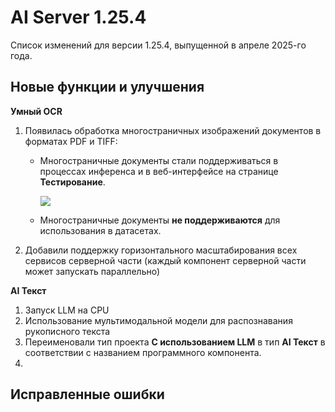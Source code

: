 # AI Server 1.25.4

Список изменений для версии 1.25.4, выпущенной в апреле 2025-го года.


## Новые функции и улучшения

**Умный OCR**

1. Появилась обработка многостраничных изображений документов в форматах PDF и TIFF:
   * Многостраничные документы стали поддерживаться в процессах инференса и в веб-интерфейсе на странице **Тестирование**. 

     ![](<../../>)
     
   * Многостраничные документы **не поддерживаются** для использования в датасетах.

1. Добавили поддержку горизонтального масштабирования всех сервисов серверной части (каждый компонент серверной части может запускать параллельно)


**AI Текст**

1. Запуск LLM на CPU
1. Использование мультимодальной модели для распознавания рукописного текста
1. Переименовали тип проекта **С использованием LLM** в тип **AI Текст** в соответствии с названием программного компонента.
1. 








## Исправленные ошибки
